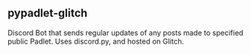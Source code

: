 ## pypadlet-glitch

Discord Bot that sends regular updates of any posts made to specified public Padlet.
Uses discord.py, and hosted on Glitch.